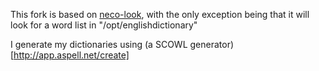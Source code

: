 This fork is based on [neco-look](https://github.com/ujihisa/neco-look), with the only exception being that it will look for a word list in "/opt/englishdictionary"  

I generate my dictionaries using (a SCOWL generator)[http://app.aspell.net/create]
